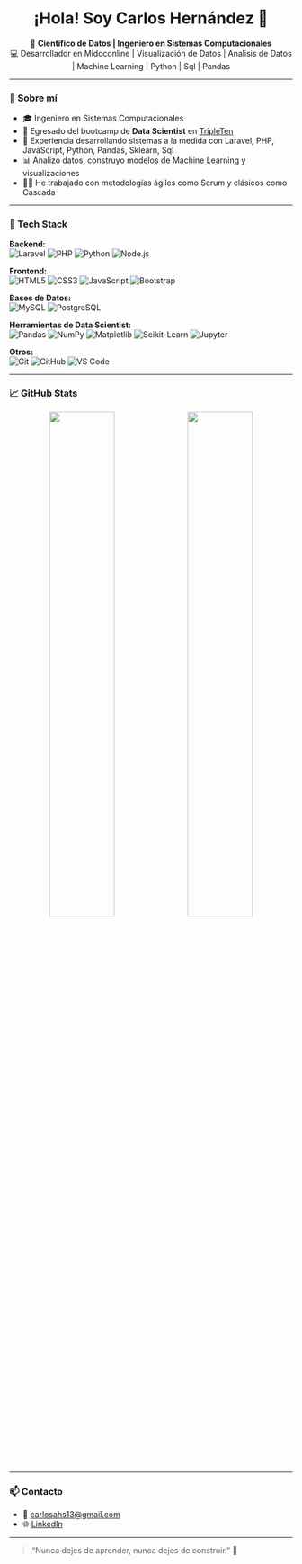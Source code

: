 <h1 align="center">¡Hola! Soy Carlos Hernández 👋</h1>

<p align="center">
  🧠 <strong>Científico de Datos | Ingeniero en Sistemas Computacionales</strong><br>
  💻  Desarrollador en Midoconline | Visualización de Datos | Analisis de Datos | Machine Learning | Python | Sql | Pandas
</p>

---

### 🚀 Sobre mí

- 🎓 Ingeniero en Sistemas Computacionales
- 🧠 Egresado del bootcamp de **Data Scientist** en [TripleTen](https://tripleten.com/)
- 💼 Experiencia desarrollando sistemas a la medida con Laravel, PHP, JavaScript, Python, Pandas, Sklearn, Sql
- 📊 Analizo datos, construyo modelos de Machine Learning y visualizaciones
- 👨‍💻 He trabajado con metodologías ágiles como Scrum y clásicos como Cascada

---

### 🧰 Tech Stack

**Backend:**  
![Laravel](https://img.shields.io/badge/-Laravel-red?style=flat-square&logo=laravel) ![PHP](https://img.shields.io/badge/-PHP-777BB4?style=flat-square&logo=php) ![Python](https://img.shields.io/badge/-Python-3776AB?style=flat-square&logo=python) ![Node.js](https://img.shields.io/badge/-Node.js-339933?style=flat-square&logo=nodedotjs)

**Frontend:**  
![HTML5](https://img.shields.io/badge/-HTML5-E34F26?style=flat-square&logo=html5) ![CSS3](https://img.shields.io/badge/-CSS3-1572B6?style=flat-square&logo=css3) ![JavaScript](https://img.shields.io/badge/-JavaScript-F7DF1E?style=flat-square&logo=javascript) ![Bootstrap](https://img.shields.io/badge/-Bootstrap-563D7C?style=flat-square&logo=bootstrap)

**Bases de Datos:**  
![MySQL](https://img.shields.io/badge/-MySQL-4479A1?style=flat-square&logo=mysql) ![PostgreSQL](https://img.shields.io/badge/-PostgreSQL-336791?style=flat-square&logo=postgresql)

**Herramientas de Data Scientist:**  
![Pandas](https://img.shields.io/badge/-Pandas-150458?style=flat-square&logo=pandas) ![NumPy](https://img.shields.io/badge/-NumPy-013243?style=flat-square&logo=numpy) ![Matplotlib](https://img.shields.io/badge/-Matplotlib-ffffff?style=flat-square&logo=matplotlib) ![Scikit-Learn](https://img.shields.io/badge/-scikit%20learn-F7931E?style=flat-square&logo=scikit-learn) ![Jupyter](https://img.shields.io/badge/-Jupyter-F37626?style=flat-square&logo=jupyter)

**Otros:**  
![Git](https://img.shields.io/badge/-Git-F05032?style=flat-square&logo=git) ![GitHub](https://img.shields.io/badge/-GitHub-181717?style=flat-square&logo=github) ![VS Code](https://img.shields.io/badge/-VS%20Code-007ACC?style=flat-square&logo=visual-studio-code)

---

### 📈 GitHub Stats

<p align="center">
  <img src="https://github-readme-stats.vercel.app/api?username=CarlosHdez13&show_icons=true&theme=radical" width="48%" />
  <img src="https://github-readme-streak-stats.herokuapp.com?user=CarlosHdez13&theme=radical&hide_border=false" width="48%" />
</p>

---

### 📫 Contacto

- 📧 carlosahs13@gmail.com  
- 🌐 [LinkedIn](https://linkedin.com/in/carloshernandez-datascientist/) 

---

> “Nunca dejes de aprender, nunca dejes de construir.” 🚀
